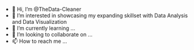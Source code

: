 - 👋 Hi, I’m @TheData-Cleaner
- 👀 I’m interested in showcasing my expanding skillset with Data Analysis and Data Visualization
- 🌱 I’m currently learning ...
- 💞️ I’m looking to collaborate on ...
- 📫 How to reach me ...

<!---
TheData-Cleaner/TheData-Cleaner is a ✨ special ✨ repository because its `README.md` (this file) appears on your GitHub profile.
You can click the Preview link to take a look at your changes.
--->
